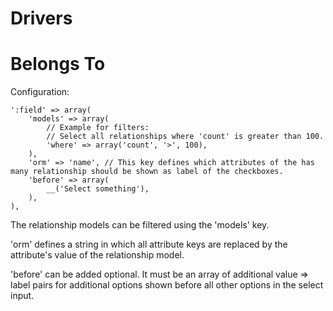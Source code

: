 # Drivers

# Belongs To

Configuration:

	':field' => array(
		'models' => array(
			// Example for filters:
			// Select all relationships where 'count' is greater than 100.
			'where' => array('count', '>', 100),
		),
		'orm' => 'name', // This key defines which attributes of the has many relationship should be shown as label of the checkboxes.
		'before' => array(
			__('Select something'),
		),
	),

The relationship models can be filtered using the 'models' key.

'orm' defines a string in which all attribute keys are replaced by the attribute's value of the relationship model.

'before' can be added optional. It must be an array of additional value => label pairs for additional options shown before all other options in the select input.